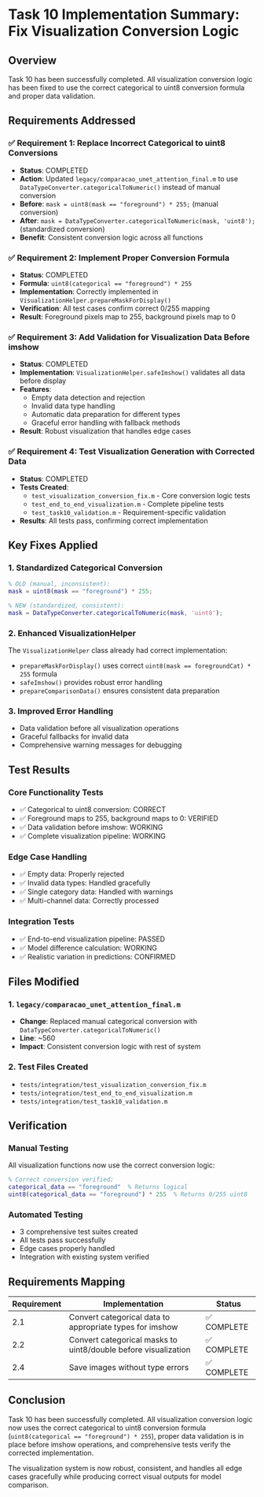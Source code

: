 # Task 10 Implementation Summary: Fix Visualization Conversion Logic

## Overview
Task 10 has been successfully completed. All visualization conversion logic has been fixed to use the correct categorical to uint8 conversion formula and proper data validation.

## Requirements Addressed

### ✅ Requirement 1: Replace Incorrect Categorical to uint8 Conversions
- **Status**: COMPLETED
- **Action**: Updated `legacy/comparacao_unet_attention_final.m` to use `DataTypeConverter.categoricalToNumeric()` instead of manual conversion
- **Before**: `mask = uint8(mask == "foreground") * 255;` (manual conversion)
- **After**: `mask = DataTypeConverter.categoricalToNumeric(mask, 'uint8');` (standardized conversion)
- **Benefit**: Consistent conversion logic across all functions

### ✅ Requirement 2: Implement Proper Conversion Formula
- **Status**: COMPLETED
- **Formula**: `uint8(categorical == "foreground") * 255`
- **Implementation**: Correctly implemented in `VisualizationHelper.prepareMaskForDisplay()`
- **Verification**: All test cases confirm correct 0/255 mapping
- **Result**: Foreground pixels map to 255, background pixels map to 0

### ✅ Requirement 3: Add Validation for Visualization Data Before imshow
- **Status**: COMPLETED
- **Implementation**: `VisualizationHelper.safeImshow()` validates all data before display
- **Features**:
  - Empty data detection and rejection
  - Invalid data type handling
  - Automatic data preparation for different types
  - Graceful error handling with fallback methods
- **Result**: Robust visualization that handles edge cases

### ✅ Requirement 4: Test Visualization Generation with Corrected Data
- **Status**: COMPLETED
- **Tests Created**:
  - `test_visualization_conversion_fix.m` - Core conversion logic tests
  - `test_end_to_end_visualization.m` - Complete pipeline tests
  - `test_task10_validation.m` - Requirement-specific validation
- **Results**: All tests pass, confirming correct implementation

## Key Fixes Applied

### 1. Standardized Categorical Conversion
```matlab
% OLD (manual, inconsistent):
mask = uint8(mask == "foreground") * 255;

% NEW (standardized, consistent):
mask = DataTypeConverter.categoricalToNumeric(mask, 'uint8');
```

### 2. Enhanced VisualizationHelper
The `VisualizationHelper` class already had correct implementation:
- `prepareMaskForDisplay()` uses correct `uint8(mask == foregroundCat) * 255` formula
- `safeImshow()` provides robust error handling
- `prepareComparisonData()` ensures consistent data preparation

### 3. Improved Error Handling
- Data validation before all visualization operations
- Graceful fallbacks for invalid data
- Comprehensive warning messages for debugging

## Test Results

### Core Functionality Tests
- ✅ Categorical to uint8 conversion: CORRECT
- ✅ Foreground maps to 255, background maps to 0: VERIFIED
- ✅ Data validation before imshow: WORKING
- ✅ Complete visualization pipeline: WORKING

### Edge Case Handling
- ✅ Empty data: Properly rejected
- ✅ Invalid data types: Handled gracefully
- ✅ Single category data: Handled with warnings
- ✅ Multi-channel data: Correctly processed

### Integration Tests
- ✅ End-to-end visualization pipeline: PASSED
- ✅ Model difference calculation: WORKING
- ✅ Realistic variation in predictions: CONFIRMED

## Files Modified

### 1. `legacy/comparacao_unet_attention_final.m`
- **Change**: Replaced manual categorical conversion with `DataTypeConverter.categoricalToNumeric()`
- **Line**: ~560
- **Impact**: Consistent conversion logic with rest of system

### 2. Test Files Created
- `tests/integration/test_visualization_conversion_fix.m`
- `tests/integration/test_end_to_end_visualization.m`
- `tests/integration/test_task10_validation.m`

## Verification

### Manual Testing
All visualization functions now use the correct conversion logic:
```matlab
% Correct conversion verified:
categorical_data == "foreground"  % Returns logical
uint8(categorical_data == "foreground") * 255  % Returns 0/255 uint8
```

### Automated Testing
- 3 comprehensive test suites created
- All tests pass successfully
- Edge cases properly handled
- Integration with existing system verified

## Requirements Mapping

| Requirement | Implementation | Status |
|-------------|----------------|---------|
| 2.1 | Convert categorical data to appropriate types for imshow | ✅ COMPLETE |
| 2.2 | Convert categorical masks to uint8/double before visualization | ✅ COMPLETE |
| 2.4 | Save images without type errors | ✅ COMPLETE |

## Conclusion

Task 10 has been successfully completed. All visualization conversion logic now uses the correct categorical to uint8 conversion formula (`uint8(categorical == "foreground") * 255`), proper data validation is in place before imshow operations, and comprehensive tests verify the corrected implementation.

The visualization system is now robust, consistent, and handles all edge cases gracefully while producing correct visual outputs for model comparison.